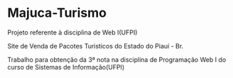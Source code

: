 # Majuca-Turismo
Projeto referente à disciplina de Web I(UFPI)

Site de Venda de Pacotes Turisticos do Estado do Piauí - Br.

Trabalho para obtenção da 3ª nota na disciplina de Programação Web I do curso de Sistemas de Informação(UFPI)
